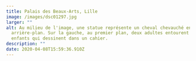 ```yaml
---
title: Palais des Beaux-Arts, Lille
image: /images/dsc01297.jpg
larger: ""
alt: Au milieu de l'image, une statue représente un cheval chevauché en
  arrière-plan. Sur la gauche, au premier plan, deux adultes entourent des
  enfants qui dessinent dans un cahier.
description: ""
date: 2020-04-08T15:59:36.910Z
---
```

